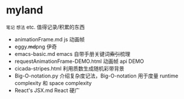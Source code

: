 # myland
`笔记` `想法` etc. 值得记录/积累的东西
- animationFrame.md js 动画帧
- eggy.~~md~~png 伊奇
- emacs-basic.md emacs 自带手册关键词~~索引~~梳理
- requestAnimationFrame-DEMO.html 动画帧 api DEMO
- cicada-stripes.html 利用质数生成随机彩带背景
- Big-O-notation.py 介绍复杂度记法，Big-O-notation 用于度量 runtime complexity 和 space complexity
- React's JSX.md React 硬广
